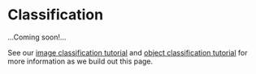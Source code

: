 # Classification

...Coming soon!...

See our [image classification tutorial](./classify-example-eukaryotic-image.md)
and [object classification tutorial](./create-cell-crops-with-cellprofiler.md) for more information as we build out this page.
